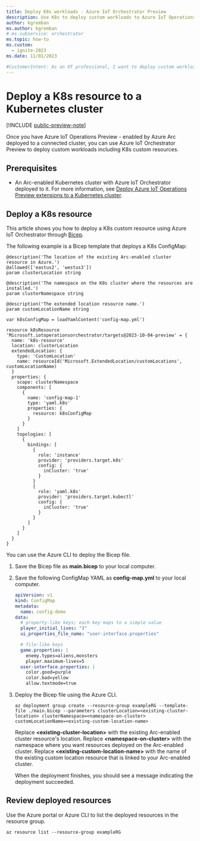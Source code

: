 ```yaml
---
title: Deploy K8s workloads - Azure IoT Orchestrator Preview
description: Use K8s to deploy custom workloads to Azure IoT Operations clusters with the Azure IoT Orchestrator
author: kgremban
ms.author: kgremban
# ms.subservice: orchestrator
ms.topic: how-to
ms.custom:
  - ignite-2023
ms.date: 11/01/2023

#CustomerIntent: As an OT professional, I want to deploy custom workloads to a Kubernetes cluster.
---
```


# Deploy a K8s resource to a Kubernetes cluster

[!INCLUDE [public-preview-note](../includes/public-preview-note.md)]

Once you have Azure IoT Operations Preview - enabled by Azure Arc deployed to a connected cluster, you can use Azure IoT Orchestrator Preview to deploy custom workloads including K8s custom resources.

## Prerequisites

* An Arc-enabled Kubernetes cluster with Azure IoT Orchestrator deployed to it. For more information, see [Deploy Azure IoT Operations Preview extensions to a Kubernetes cluster](../deploy-iot-ops/howto-deploy-iot-operations.md).

## Deploy a K8s resource

This article shows you how to deploy a K8s custom resource using Azure IoT Orchestrator through [Bicep](../../azure-resource-manager/bicep/deploy-cli.md).

The following example is a Bicep template that deploys a K8s ConfigMap:

```bicep
@description('The location of the existing Arc-enabled cluster resource in Azure.')
@allowed(['eastus2', 'westus3'])
param clusterLocation string

@description('The namespace on the K8s cluster where the resources are installed.')
param clusterNamespace string

@description('The extended location resource name.')
param customLocationName string

var k8sConfigMap = loadYamlContent('config-map.yml')

resource k8sResource 'Microsoft.iotoperationsorchestrator/targets@2023-10-04-preview' = {
  name: 'k8s-resource'
  location: clusterLocation
  extendedLocation: {
    type: 'CustomLocation'
    name: resourceId('Microsoft.ExtendedLocation/customLocations', customLocationName)
  }
  properties: {
    scope: clusterNamespace
    components: [
      {
        name: 'config-map-1'
        type: 'yaml.k8s'
        properties: {
          resource: k8sConfigMap
        }
      }
    ]
    topologies: [
      {
        bindings: [
          {
            role: 'instance'
            provider: 'providers.target.k8s'
            config: {
              inCluster: 'true'
            }
          }
          {
            role: 'yaml.k8s'
            provider: 'providers.target.kubectl'
            config: {
              inCluster: 'true'
            }
          }
        ]
      }
    ]
  }
}
```

You can use the Azure CLI to deploy the Bicep file.

1. Save the Bicep file as **main.bicep** to your local computer.

2. Save the following ConfigMap YAML as **config-map.yml** to your local computer.

    ```yaml
    apiVersion: v1
    kind: ConfigMap
    metadata:
      name: config-demo
    data:
      # property-like keys; each key maps to a simple value
      player_initial_lives: "3"
      ui_properties_file_name: "user-interface.properties"

      # file-like keys
      game.properties: |
        enemy.types=aliens,monsters
        player.maximum-lives=5    
      user-interface.properties: |
        color.good=purple
        color.bad=yellow
        allow.textmode=true    
    ```

3. Deploy the Bicep file using the Azure CLI.

    ```azurecli
    az deployment group create --resource-group exampleRG --template-file ./main.bicep --parameters clusterLocation=<existing-cluster-location> clusterNamespace=<namespace-on-cluster> customLocationName=<existing-custom-location-name>
    ```

    Replace **\<existing-cluster-location\>** with the existing Arc-enabled cluster resource's location. Replace **\<namespace-on-cluster\>** with the namespace where you want resources deployed on the Arc-enabled cluster. Replace **\<existing-custom-location-name\>** with the name of the existing custom location resource that is linked to your Arc-enabled cluster.

    When the deployment finishes, you should see a message indicating the deployment succeeded.

## Review deployed resources

Use the Azure portal or Azure CLI to list the deployed resources in the resource group.

```azurecli
az resource list --resource-group exampleRG
```
